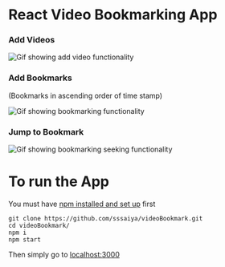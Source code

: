 # React Video Bookmarking App

### Add Videos

![Gif showing add video functionality](https://github.com/sssaiya/videoBookmark/blob/master/readmeGifs/Test1.gif)

### Add Bookmarks

(Bookmarks in ascending order of time stamp)

![Gif showing bookmarking functionality](https://github.com/sssaiya/videoBookmark/blob/master/readmeGifs/Test2.gif)

### Jump to Bookmark

![Gif showing bookmarking seeking functionality](https://github.com/sssaiya/videoBookmark/blob/master/readmeGifs/Test3.gif)

# To run the App

You must have [npm installed and set up](https://docs.npmjs.com/downloading-and-installing-node-js-and-npm) first

```
git clone https://github.com/sssaiya/videoBookmark.git
cd videoBookmark/
npm i
npm start
```

Then simply go to [localhost:3000](http://localhost:3000/)
